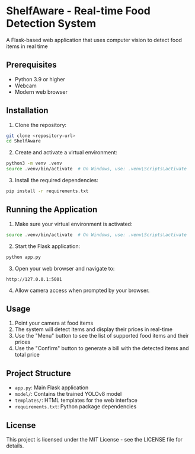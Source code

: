 # ShelfAware - Real-time Food Detection System

A Flask-based web application that uses computer vision to detect food items in real time


## Prerequisites

- Python 3.9 or higher
- Webcam
- Modern web browser

## Installation

1. Clone the repository:
```bash
git clone <repository-url>
cd ShelfAware
```

2. Create and activate a virtual environment:
```bash
python3 -m venv .venv
source .venv/bin/activate  # On Windows, use: .venv\Scripts\activate
```

3. Install the required dependencies:
```bash
pip install -r requirements.txt
```

## Running the Application

1. Make sure your virtual environment is activated:
```bash
source .venv/bin/activate  # On Windows, use: .venv\Scripts\activate
```

2. Start the Flask application:
```bash
python app.py
```

3. Open your web browser and navigate to:
```
http://127.0.0.1:5001
```

4. Allow camera access when prompted by your browser.

## Usage

1. Point your camera at food items
2. The system will detect items and display their prices in real-time
3. Use the "Menu" button to see the list of supported food items and their prices
4. Use the "Confirm" button to generate a bill with the detected items and total price

## Project Structure

- `app.py`: Main Flask application
- `model/`: Contains the trained YOLOv8 model
- `templates/`: HTML templates for the web interface
- `requirements.txt`: Python package dependencies

## License

This project is licensed under the MIT License - see the LICENSE file for details.
